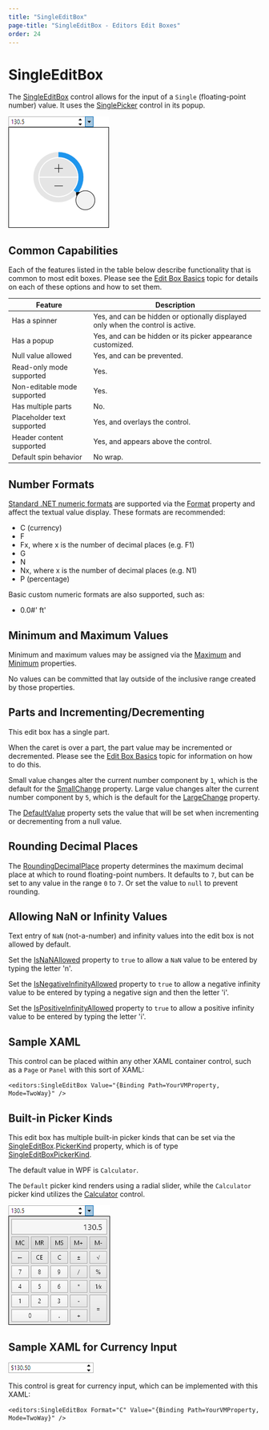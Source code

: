 ```yaml
---
title: "SingleEditBox"
page-title: "SingleEditBox - Editors Edit Boxes"
order: 24
---
```

# SingleEditBox

The [SingleEditBox](xref:ActiproSoftware.Windows.Controls.Editors.SingleEditBox) control allows for the input of a `Single` (floating-point number) value.  It uses the [SinglePicker](../pickers/singlepicker.md) control in its popup.

![Screenshot](../images/doubleeditbox-opened.png)

## Common Capabilities

Each of the features listed in the table below describe functionality that is common to most edit boxes.  Please see the [Edit Box Basics](parteditboxbase.md) topic for details on each of these options and how to set them.

| Feature | Description |
|-----|-----|
| Has a spinner | Yes, and can be hidden or optionally displayed only when the control is active. |
| Has a popup | Yes, and can be hidden or its picker appearance customized. |
| Null value allowed | Yes, and can be prevented. |
| Read-only mode supported | Yes. |
| Non-editable mode supported | Yes. |
| Has multiple parts | No. |
| Placeholder text supported | Yes, and overlays the control. |
| Header content supported | Yes, and appears above the control. |
| Default spin behavior | No wrap. |

## Number Formats

[Standard .NET numeric formats](https://docs.microsoft.com/en-us/dotnet/standard/base-types/standard-numeric-format-strings) are supported via the [Format](xref:ActiproSoftware.Windows.Controls.Editors.SingleEditBox.Format) property and affect the textual value display.  These formats are recommended:

- C (currency)
- F
- Fx, where x is the number of decimal places (e.g. F1)
- G
- N
- Nx, where x is the number of decimal places (e.g. N1)
- P (percentage)

Basic custom numeric formats are also supported, such as:

- 0.0#' ft'

## Minimum and Maximum Values

Minimum and maximum values may be assigned via the [Maximum](xref:ActiproSoftware.Windows.Controls.Editors.SingleEditBox.Maximum) and [Minimum](xref:ActiproSoftware.Windows.Controls.Editors.SingleEditBox.Minimum) properties.

No values can be committed that lay outside of the inclusive range created by those properties.

## Parts and Incrementing/Decrementing

This edit box has a single part.

When the caret is over a part, the part value may be incremented or decremented.  Please see the [Edit Box Basics](parteditboxbase.md) topic for information on how to do this.

Small value changes alter the current number component by `1`, which is the default for the [SmallChange](xref:ActiproSoftware.Windows.Controls.Editors.SingleEditBox.SmallChange) property.  Large value changes alter the current number component by `5`, which is the default for the [LargeChange](xref:ActiproSoftware.Windows.Controls.Editors.SingleEditBox.LargeChange) property.

The [DefaultValue](xref:ActiproSoftware.Windows.Controls.Editors.SingleEditBox.DefaultValue) property sets the value that will be set when incrementing or decrementing from a null value.

## Rounding Decimal Places

The [RoundingDecimalPlace](xref:ActiproSoftware.Windows.Controls.Editors.SingleEditBox.RoundingDecimalPlace) property determines the maximum decimal place at which to round floating-point numbers.  It defaults to `7`, but can be set to any value in the range `0` to `7`.  Or set the value to `null` to prevent rounding.

## Allowing NaN or Infinity Values

Text entry of `NaN` (not-a-number) and infinity values into the edit box is not allowed by default.

Set the [IsNaNAllowed](xref:ActiproSoftware.Windows.Controls.Editors.SingleEditBox.IsNaNAllowed) property to `true` to allow a `NaN` value to be entered by typing the letter 'n'.

Set the [IsNegativeInfinityAllowed](xref:ActiproSoftware.Windows.Controls.Editors.SingleEditBox.IsNegativeInfinityAllowed) property to `true` to allow a negative infinity value to be entered by typing a negative sign and then the letter 'i'.

Set the [IsPositiveInfinityAllowed](xref:ActiproSoftware.Windows.Controls.Editors.SingleEditBox.IsPositiveInfinityAllowed) property to `true` to allow a positive infinity value to be entered by typing the letter 'i'.

## Sample XAML

This control can be placed within any other XAML container control, such as a `Page` or `Panel` with this sort of XAML:

```xaml
<editors:SingleEditBox Value="{Binding Path=YourVMProperty, Mode=TwoWay}" />
```

## Built-in Picker Kinds

This edit box has multiple built-in picker kinds that can be set via the [SingleEditBox](xref:ActiproSoftware.Windows.Controls.Editors.SingleEditBox).[PickerKind](xref:ActiproSoftware.Windows.Controls.Editors.SingleEditBox.PickerKind) property, which is of type [SingleEditBoxPickerKind](xref:ActiproSoftware.Windows.Controls.Editors.SingleEditBoxPickerKind).

The default value in WPF is `Calculator`.

The `Default` picker kind renders using a radial slider, while the `Calculator` picker kind utilizes the [Calculator](../other-controls/calculator.md) control.

![Screenshot](../images/doubleeditbox-opened-calculator.png)

## Sample XAML for Currency Input

![Screenshot](../images/doubleeditbox-currency.png)

This control is great for currency input, which can be implemented with this XAML:

```xaml
<editors:SingleEditBox Format="C" Value="{Binding Path=YourVMProperty, Mode=TwoWay}" />
```
